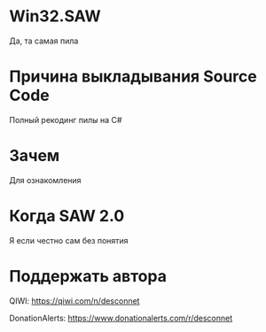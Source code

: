 # Win32.SAW
Да, та самая пила

# Причина выкладывания Source Code
Полный рекодинг пилы на C#

# Зачем
Для ознакомления

# Когда SAW 2.0
Я если честно сам без понятия

# Поддержать автора
QIWI: https://qiwi.com/n/desconnet

DonationAlerts: https://www.donationalerts.com/r/desconnet
